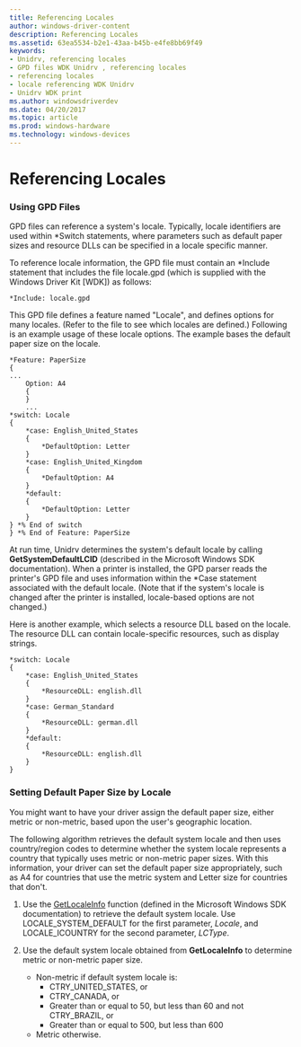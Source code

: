 ```yaml
---
title: Referencing Locales
author: windows-driver-content
description: Referencing Locales
ms.assetid: 63ea5534-b2e1-43aa-b45b-e4fe8bb69f49
keywords:
- Unidrv, referencing locales
- GPD files WDK Unidrv , referencing locales
- referencing locales
- locale referencing WDK Unidrv
- Unidrv WDK print
ms.author: windowsdriverdev
ms.date: 04/20/2017
ms.topic: article
ms.prod: windows-hardware
ms.technology: windows-devices
---
```


# Referencing Locales





### Using GPD Files

GPD files can reference a system's locale. Typically, locale identifiers are used within \*Switch statements, where parameters such as default paper sizes and resource DLLs can be specified in a locale specific manner.

To reference locale information, the GPD file must contain an \*Include statement that includes the file locale.gpd (which is supplied with the Windows Driver Kit \[WDK\]) as follows:

```
*Include: locale.gpd
```

This GPD file defines a feature named "Locale", and defines options for many locales. (Refer to the file to see which locales are defined.) Following is an example usage of these locale options. The example bases the default paper size on the locale.

```
*Feature: PaperSize
{
...
    Option: A4
    {
    }
    ...
*switch: Locale
{
    *case: English_United_States
    {
        *DefaultOption: Letter
    }
    *case: English_United_Kingdom
    {
        *DefaultOption: A4
    }
    *default:
    {
        *DefaultOption: Letter
    }
} *% End of switch
} *% End of Feature: PaperSize
```

At run time, Unidrv determines the system's default locale by calling **GetSystemDefaultLCID** (described in the Microsoft Windows SDK documentation). When a printer is installed, the GPD parser reads the printer's GPD file and uses information within the \*Case statement associated with the default locale. (Note that if the system's locale is changed after the printer is installed, locale-based options are not changed.)

Here is another example, which selects a resource DLL based on the locale. The resource DLL can contain locale-specific resources, such as display strings.

```
*switch: Locale
{
    *case: English_United_States
    {
        *ResourceDLL: english.dll
    }
    *case: German_Standard
    {
        *ResourceDLL: german.dll
    }
    *default:
    {
        *ResourceDLL: english.dll
    }
}
```

### Setting Default Paper Size by Locale

You might want to have your driver assign the default paper size, either metric or non-metric, based upon the user's geographic location.

The following algorithm retrieves the default system locale and then uses country/region codes to determine whether the system locale represents a country that typically uses metric or non-metric paper sizes. With this information, your driver can set the default paper size appropriately, such as A4 for countries that use the metric system and Letter size for countries that don't.

1.  Use the [GetLocaleInfo](http://go.microsoft.com/fwlink/p/?linkid=52069) function (defined in the Microsoft Windows SDK documentation) to retrieve the default system locale. Use LOCALE\_SYSTEM\_DEFAULT for the first parameter, *Locale*, and LOCALE\_ICOUNTRY for the second parameter, *LCType*.

2.  Use the default system locale obtained from **GetLocaleInfo** to determine metric or non-metric paper size.
    -   Non-metric if default system locale is:
        -   CTRY\_UNITED\_STATES, or
        -   CTRY\_CANADA, or
        -   Greater than or equal to 50, but less than 60 and not CTRY\_BRAZIL, or
        -   Greater than or equal to 500, but less than 600
    -   Metric otherwise.

 

 




